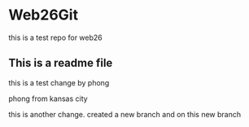 # Web26Git
this is a test repo for web26

## This is a readme file

this is a test change by phong

phong from kansas city

this is another change. created a new branch and on this new branch